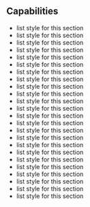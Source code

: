 ## Capabilities

- list style for this section
- list style for this section
- list style for this section
- list style for this section
- list style for this section
- list style for this section
- list style for this section
- list style for this section
- list style for this section
- list style for this section
- list style for this section
- list style for this section
- list style for this section
- list style for this section
- list style for this section
- list style for this section
- list style for this section
- list style for this section
- list style for this section
- list style for this section
- list style for this section
- list style for this section
- list style for this section
- list style for this section